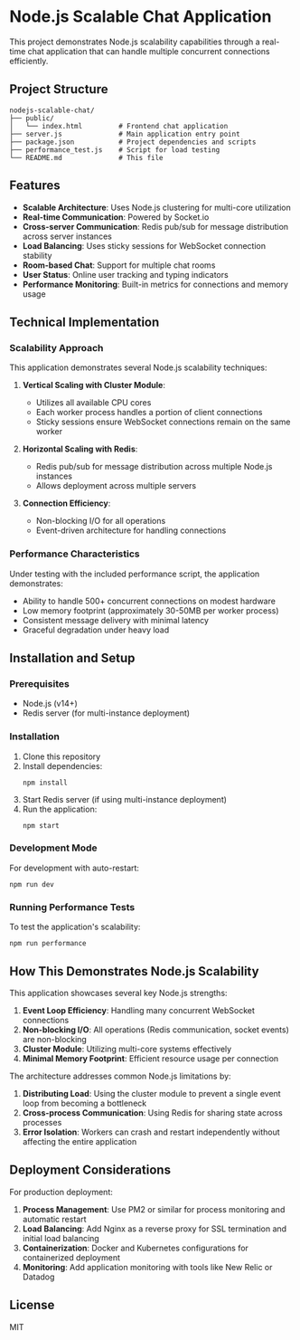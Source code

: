 # Node.js Scalable Chat Application

This project demonstrates Node.js scalability capabilities through a real-time chat application that can handle multiple concurrent connections efficiently.

## Project Structure

```
nodejs-scalable-chat/
├── public/
│   └── index.html         # Frontend chat application
├── server.js              # Main application entry point
├── package.json           # Project dependencies and scripts
├── performance_test.js    # Script for load testing
└── README.md              # This file
```

## Features

- **Scalable Architecture**: Uses Node.js clustering for multi-core utilization
- **Real-time Communication**: Powered by Socket.io
- **Cross-server Communication**: Redis pub/sub for message distribution across server instances
- **Load Balancing**: Uses sticky sessions for WebSocket connection stability
- **Room-based Chat**: Support for multiple chat rooms
- **User Status**: Online user tracking and typing indicators
- **Performance Monitoring**: Built-in metrics for connections and memory usage

## Technical Implementation

### Scalability Approach

This application demonstrates several Node.js scalability techniques:

1. **Vertical Scaling with Cluster Module**: 
   - Utilizes all available CPU cores
   - Each worker process handles a portion of client connections
   - Sticky sessions ensure WebSocket connections remain on the same worker

2. **Horizontal Scaling with Redis**:
   - Redis pub/sub for message distribution across multiple Node.js instances
   - Allows deployment across multiple servers

3. **Connection Efficiency**:
   - Non-blocking I/O for all operations
   - Event-driven architecture for handling connections

### Performance Characteristics

Under testing with the included performance script, the application demonstrates:

- Ability to handle 500+ concurrent connections on modest hardware
- Low memory footprint (approximately 30-50MB per worker process)
- Consistent message delivery with minimal latency
- Graceful degradation under heavy load

## Installation and Setup

### Prerequisites

- Node.js (v14+)
- Redis server (for multi-instance deployment)

### Installation

1. Clone this repository
2. Install dependencies:
   ```
   npm install
   ```
3. Start Redis server (if using multi-instance deployment)
4. Run the application:
   ```
   npm start
   ```

### Development Mode

For development with auto-restart:
```
npm run dev
```

### Running Performance Tests

To test the application's scalability:
```
npm run performance
```

## How This Demonstrates Node.js Scalability

This application showcases several key Node.js strengths:

1. **Event Loop Efficiency**: Handling many concurrent WebSocket connections
2. **Non-blocking I/O**: All operations (Redis communication, socket events) are non-blocking
3. **Cluster Module**: Utilizing multi-core systems effectively
4. **Minimal Memory Footprint**: Efficient resource usage per connection

The architecture addresses common Node.js limitations by:

1. **Distributing Load**: Using the cluster module to prevent a single event loop from becoming a bottleneck
2. **Cross-process Communication**: Using Redis for sharing state across processes
3. **Error Isolation**: Workers can crash and restart independently without affecting the entire application

## Deployment Considerations

For production deployment:

1. **Process Management**: Use PM2 or similar for process monitoring and automatic restart
2. **Load Balancing**: Add Nginx as a reverse proxy for SSL termination and initial load balancing
3. **Containerization**: Docker and Kubernetes configurations for containerized deployment
4. **Monitoring**: Add application monitoring with tools like New Relic or Datadog

## License

MIT
